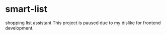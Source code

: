 # smart-list
shopping list assistant
This project is paused due to my dislike for frontend development.
